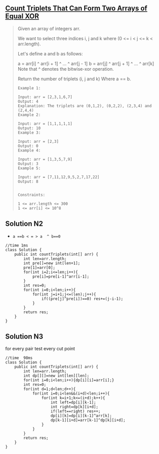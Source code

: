 ## [Count Triplets That Can Form Two Arrays of Equal XOR](https://leetcode-cn.com/problems/count-triplets-that-can-form-two-arrays-of-equal-xor/)

> Given an array of integers arr.
>
> We want to select three indices i, j and k where (0 <= i < j <= k < arr.length).
>
> Let's define a and b as follows:
>
> a = arr[i] ^ arr[i + 1] ^ ... ^ arr[j - 1]
> b = arr[j] ^ arr[j + 1] ^ ... ^ arr[k]
> Note that ^ denotes the bitwise-xor operation.
>
> Return the number of triplets (i, j and k) Where a == b.
>
>  
>
> ```
> Example 1:
> 
> Input: arr = [2,3,1,6,7]
> Output: 4
> Explanation: The triplets are (0,1,2), (0,2,2), (2,3,4) and (2,4,4)
> Example 2:
> 
> Input: arr = [1,1,1,1,1]
> Output: 10
> Example 3:
> 
> Input: arr = [2,3]
> Output: 0
> Example 4:
> 
> Input: arr = [1,3,5,7,9]
> Output: 3
> Example 5:
> 
> Input: arr = [7,11,12,9,5,2,7,17,22]
> Output: 8
> 
> 
> Constraints:
> 
> 1 <= arr.length <= 300
> 1 <= arr[i] <= 10^8
> ```
>
> 
>

## Solution N2

* ```a ==b < = > a  ^ b==0```

```
//time 1ms
class Solution {
    public int countTriplets(int[] arr) {
        int len=arr.length;
        int pre[]=new int[len+1];
        pre[1]=arr[0];
        for(int i=2;i<=len;i++){
            pre[i]=pre[i-1]^arr[i-1];
        }
        int res=0;
        for(int i=0;i<len;i++){
            for(int j=i+1;j<=(len);j++){
                if((pre[j]^pre[i])==0) res+=(j-i-1);
            }
        }
        return res;
    }
}
```

## Solution N3

for every pair test every cut point 



```
//time  98ms
class Solution {
    public int countTriplets(int[] arr) {
        int len=arr.length;
        int dp[][]=new int[len][len];
        for(int i=0;i<len;i++){dp[i][i]=arr[i];}
        int res=0;
        for(int d=1;d<len;d++){
            for(int i=0;i<len&&(i+d)<len;i++){
                for(int k=i+1;k<=(i+d);k++){
                    int left=dp[i][k-1];
                    int right=dp[k][i+d];
                    if(left==right) res++;
                    dp[i][k]=dp[i][k-1]^arr[k];
                    dp[k-1][i+d]=arr[k-1]^dp[k][i+d];
                }
            }
        }
        return res;
    }
}
```

